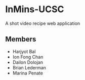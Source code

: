 # InMins-UCSC
A shot video recipe web application


## Members
* Harjyot Bal
* Ion Fong Chan
* Dailon Dolojan
* Brian Lederman
* Marina Penate
